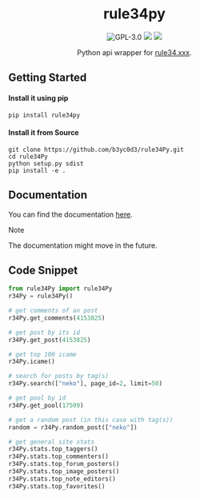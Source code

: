<div align="center">

# rule34py

![GPL-3.0](https://img.shields.io/github/license/b3yc0d3/rule34Py) [![](https://img.shields.io/pypi/v/rule34Py)](https://pypi.org/project/rule34Py/) [![](https://img.shields.io/pypi/dm/rule34py?color=blue)](https://pypi.org/project/rule34Py/)

Python api wrapper for [rule34.xxx](https://rule34.xxx/).
</div>

## Getting Started

#### Install it using pip
```
pip install rule34py
```

#### Install it from Source
```
git clone https://github.com/b3yc0d3/rule34Py.git
cd rule34Py
python setup.py sdist
pip install -e .
```

## Documentation
You can find the documentation [here](https://github.com/b3yc0d3/rule34Py/tree/master/DOC).

> [!NOTE]
> The documentation might move in the future.

## Code Snippet
```py
from rule34Py import rule34Py
r34Py = rule34Py()

# get comments of an post
r34Py.get_comments(4153825)

# get post by its id
r34Py.get_post(4153825)

# get top 100 icame
r34Py.icame()

# search for posts by tag(s)
r34Py.search(["neko"], page_id=2, limit=50)

# get pool by id
r34Py.get_pool(17509)

# get a random post (in this case with tag(s))
random = r34Py.random_post(["neko"])

# get general site stats
r34Py.stats.top_taggers()
r34Py.stats.top_commenters()
r34Py.stats.top_forum_posters()
r34Py.stats.top_image_posters()
r34Py.stats.top_note_editors()
r34Py.stats.top_favorites()
```
